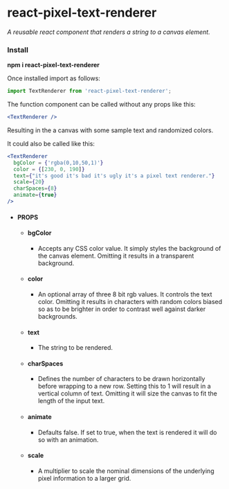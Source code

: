 # react-pixel-text-renderer
*A reusable react component that renders a string to a canvas element.*

### Install
**npm i react-pixel-text-renderer**

Once installed import as follows:

```javascript
import TextRenderer from 'react-pixel-text-renderer';
```

The function component can be called without any props like this:

```jsx
<TextRenderer />
```

Resulting in the a canvas with some sample text and randomized colors.

It could also be called like this:

```jsx
<TextRenderer 
  bgColor = {'rgba(0,10,50,1)'} 
  color = {[230, 0, 190]} 
  text={"it's good it's bad it's ugly it's a pixel text renderer."}
  scale={20} 
  charSpaces={8} 
  animate={true}
/>
```

* #### PROPS 
  * #### bgColor 
    * Accepts any CSS color value. It simply styles the background of the canvas element. Omitting it results in a transparent background.

  * #### color 
    * An optional array of three 8 bit rgb values. It controls the text color. Omitting it results in characters with random colors biased so as to be brighter in order to contrast well against darker backgrounds.

  * #### text
    * The string to be rendered.

  * #### charSpaces 
    * Defines the number of characters to be drawn horizontally before wrapping to a new row. Setting this to 1 will result in a vertical column of text. Omitting it will size the canvas to fit the length of the input text.

  * #### animate
    * Defaults false. If set to true, when the text is rendered it will do so with an animation.

  * #### scale
    * A multiplier to scale the nominal dimensions of the underlying pixel information to a larger grid.
